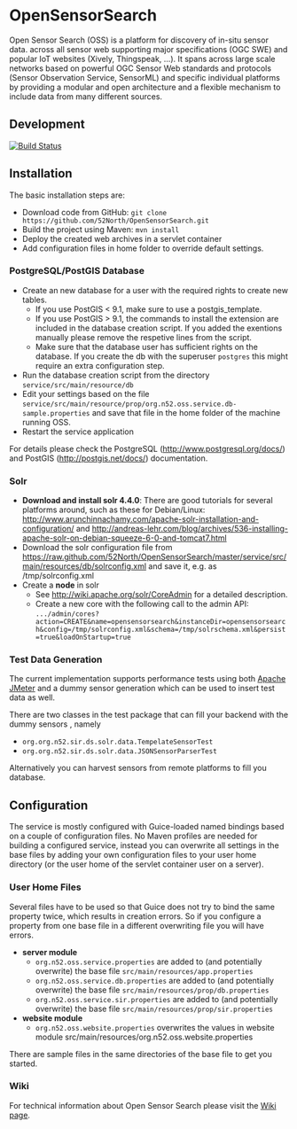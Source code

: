 # OpenSensorSearch

Open Sensor Search (OSS) is a platform for discovery of in-situ sensor data. across all sensor web supporting major specifications (OGC SWE) and popular IoT websites (Xively, Thingspeak, ...). It spans across large scale networks based on powerful OGC Sensor Web standards and protocols (Sensor Observation Service, SensorML) and specific individual platforms by providing a modular and open architecture and a flexible mechanism to include data from many different sources.

## Development

[![Build Status](https://travis-ci.org/52North/OpenSensorSearch.png?branch=master)](https://travis-ci.org/52North/OpenSensorSearch)


## Installation

The basic installation steps are:

* Download code from GitHub: ``git clone https://github.com/52North/OpenSensorSearch.git``
* Build the project using Maven: ``mvn install``
* Deploy the created web archives in a servlet container
* Add configuration files in home folder to override default settings.

### PostgreSQL/PostGIS Database

* Create an new database for a user with the required rights to create new tables.
  * If you use PostGIS < 9.1, make sure to use a postgis_template.
  * If you use PostGIS > 9.1, the commands to install the extension are included in the database creation script. If you added the exentions manually please remove the respetive lines from the script.
  * Make sure that the database user has sufficient rights on the database. If you create the db with the superuser ``postgres`` this might require an extra configuration step.
* Run the database creation script from the directory ``service/src/main/resource/db``
* Edit your settings based on the file ``service/src/main/resource/prop/org.n52.oss.service.db-sample.properties`` and save that file in the home folder of the machine running OSS.
* Restart the service application

For details please check the PostgreSQL (http://www.postgresql.org/docs/) and PostGIS (http://postgis.net/docs/) documentation.

### Solr

* **Download and install solr 4.4.0**: There are good tutorials for several platforms around, such as these for Debian/Linux: http://www.arunchinnachamy.com/apache-solr-installation-and-configuration/ and http://andreas-lehr.com/blog/archives/536-installing-apache-solr-on-debian-squeeze-6-0-and-tomcat7.html
* Download the solr configuration file from https://raw.github.com/52North/OpenSensorSearch/master/service/src/main/resources/db/solrconfig.xml and save it, e.g. as /tmp/solrconfig.xml
* Create a **node** in solr
  * See http://wiki.apache.org/solr/CoreAdmin for a detailed description.
  * Create a new core with the following call to the admin API: ``.../admin/cores?action=CREATE&name=opensensorsearch&instanceDir=opensensorsearch&config=/tmp/solrconfig.xml&schema=/tmp/solrschema.xml&persist=true&loadOnStartup=true``

### Test Data Generation
The current implementation supports performance tests using both [Apache JMeter](http://jmeter.apache.org) and a dummy sensor generation which can be used to insert test data as well.

There are two classes in the test package that can fill your backend with the dummy sensors , namely
* ``org.org.n52.sir.ds.solr.data.TempelateSensorTest``
* ``org.org.n52.sir.ds.solr.data.JSONSensorParserTest``

Alternatively you can harvest sensors from remote platforms to fill you database.


## Configuration

The service is mostly configured with Guice-loaded named bindings based on a couple of configuration files. No Maven profiles are needed for building a configured service, instead you can overwrite all settings in the base files by adding your own configuration files to your user home directory (or the user home of the servlet container user on a server).

### User Home Files

Several files have to be used so that Guice does not try to bind the same property twice, which results in creation errors. So if you configure a property from one base file in a different overwriting file you will have errors.

* **server module**
  * ``org.n52.oss.service.properties`` are added to (and potentially overwrite) the base file ``src/main/resources/app.properties``
  * ``org.n52.oss.service.db.properties`` are added to (and potentially overwrite) the base file ``src/main/resources/prop/db.properties``
  * ``org.n52.oss.service.sir.properties`` are added to (and potentially overwrite) the base file ``src/main/resources/prop/sir.properties``
* **website module**
  * ``org.n52.oss.website.properties`` overwrites the values in website module src/main/resources/org.n52.oss.website.properties

There are sample files in the same directories of the base file to get you started.

### Wiki

For technical information about Open Sensor Search please visit the [Wiki page](https://wiki.52north.org/bin/view/SensorWeb/OpenSensorSearch).
